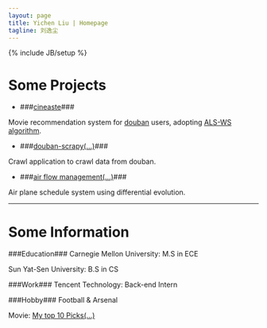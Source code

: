 ```yaml
---
layout: page
title: Yichen Liu | Homepage
tagline: 刘逸尘
---	
```

{% include JB/setup %}


# Some Projects #

+ ###[cineaste](http://cineaste.sinaapp.com)###

Movie recommendation system for [douban](http://movie.douban.com) users, adopting [ALS-WS algorithm](http://www.hpl.hp.com/personal/Robert_Schreiber/papers/2008%20AAIM%20Netflix/netflix_aaim08(submitted).pdf).


+ ###[douban-scrapy(...)](http://sda)### 

Crawl application to crawl data from douban.

+ ###[air flow management(...)](http://sda)###

Air plane schedule system using differential evolution.

---

# Some Information #

###Education###
Carnegie Mellon University: M.S in ECE

Sun Yat-Sen University: B.S in CS

###Work###
Tencent Technology: Back-end Intern

###Hobby###
Football & Arsenal

Movie: [My top 10 Picks(...)](sadadsa)